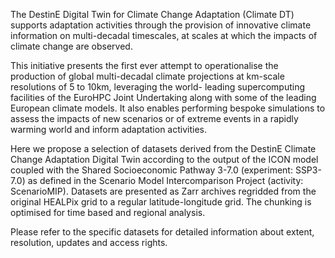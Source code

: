 The DestinE Digital Twin for Climate Change Adaptation (Climate DT) supports adaptation activities through the provision of innovative climate information on multi-decadal timescales, at scales at which the impacts of climate change are observed.

This initiative presents the first ever attempt to operationalise the production of global multi-decadal climate projections at km-scale resolutions of 5 to 10km, leveraging the world- leading supercomputing facilities of the EuroHPC Joint Undertaking along with some of the leading European climate models. It also enables performing bespoke simulations to assess the impacts of new scenarios or of extreme events in a rapidly warming world and inform adaptation activities.

Here we propose a selection of datasets derived from the DestinE Climate Change Adaptation Digital Twin according to the output of the ICON model coupled with the Shared Socioeconomic Pathway 3-7.0 (experiment: SSP3-7.0) as defined in the Scenario Model Intercomparison Project (activity: ScenarioMIP). Datasets are presented as Zarr archives regridded from the original HEALPix grid to a regular latitude-longitude grid. The chunking is optimised for time based and regional analysis.

Please refer to the specific datasets for detailed information about extent, resolution, updates and access rights.